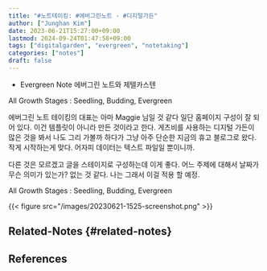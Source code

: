 ```yaml
---
title: "#노트테이킹: #에버그린노트 - #디지털가든"
author: ["Junghan Kim"]
date: 2023-06-21T15:27:00+09:00
lastmod: 2024-09-24T01:47:58+09:00
tags: ["digitalgarden", "evergreen", "notetaking"]
categories: ["notes"]
draft: false
---
```


-   Evergreen Note 에버그린 노트와 제텔카스텐



All Growth Stages : Seedling, Budding, Evergreen

에버그린 노트 테이킹의 대표는 아마 Maggie 님일 것 같다 일단 홈페이지 구성이 잘 되어 있다. 이건 템플릿이 아니라 만든 것이라고 한다. 게츠비를 사용하는 디지털 가든이 많은 것을 봐서 나도 그리 가볼까 하다가 그냥 아주 단순한 지금의 휴고 블로그로 왔다. 작게 시작하는게 맞다. 어자피 데이터는 텍스트 파일일 뿐이니까.

다른 것은 모르겠고 글을 스테이지로 구성하는데 이게 좋다. 어느 주제에 대해서 날짜가 무슨 의미가 있는가? 없는 것 같다. 나는 그래서 이걸 적용 할 예정.

All Growth Stages : Seedling, Budding, Evergreen

{{< figure src="/images/20230621-1525-screenshot.png" >}}


## Related-Notes {#related-notes}

## References

<style>.csl-entry{text-indent: -1.5em; margin-left: 1.5em;}</style><div class="csl-bib-body">
</div>
